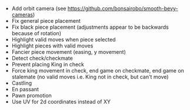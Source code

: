  - Add orbit camera (see https://github.com/bonsairobo/smooth-bevy-cameras)
 - Fix general piece placement
 - Fix black piece placement (adjustments appear to be backwards because of rotation)
 - Highlight valid moves when piece selected
 - Highlight pieces with valid moves
 - Fancier piece movement (easing, y movement)
 - Detect check/checkmate
 - Prevent placing King in check
 - Force king movement in check, end game on checkmate, end game on stalemate (no valid moves i.e. King not in check, but can't move)
 - Castling
 - En passant
 - Pawn promotion
 - Use UV for 2d coordinates instead of XY